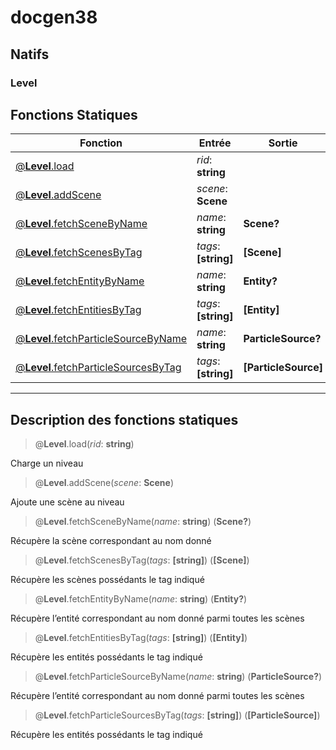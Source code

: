 # docgen38

## Natifs
### Level
## Fonctions Statiques
|Fonction|Entrée|Sortie|
|-|-|-|
|[@**Level**.load](#static_0)|*rid*: **string**||
|[@**Level**.addScene](#static_1)|*scene*: **Scene**||
|[@**Level**.fetchSceneByName](#static_2)|*name*: **string**|**Scene?**|
|[@**Level**.fetchScenesByTag](#static_3)|*tags*: **[string]**|**[Scene]**|
|[@**Level**.fetchEntityByName](#static_4)|*name*: **string**|**Entity?**|
|[@**Level**.fetchEntitiesByTag](#static_5)|*tags*: **[string]**|**[Entity]**|
|[@**Level**.fetchParticleSourceByName](#static_6)|*name*: **string**|**ParticleSource?**|
|[@**Level**.fetchParticleSourcesByTag](#static_7)|*tags*: **[string]**|**[ParticleSource]**|


***
## Description des fonctions statiques

<a id="static_0"></a>
> @**Level**.load(*rid*: **string**)

Charge un niveau

<a id="static_1"></a>
> @**Level**.addScene(*scene*: **Scene**)

Ajoute une scène au niveau

<a id="static_2"></a>
> @**Level**.fetchSceneByName(*name*: **string**) (**Scene?**)

Récupère la scène correspondant au nom donné

<a id="static_3"></a>
> @**Level**.fetchScenesByTag(*tags*: **[string]**) (**[Scene]**)

Récupère les scènes possédants le tag indiqué

<a id="static_4"></a>
> @**Level**.fetchEntityByName(*name*: **string**) (**Entity?**)

Récupère l’entité correspondant au nom donné parmi toutes les scènes

<a id="static_5"></a>
> @**Level**.fetchEntitiesByTag(*tags*: **[string]**) (**[Entity]**)

Récupère les entités possédants le tag indiqué

<a id="static_6"></a>
> @**Level**.fetchParticleSourceByName(*name*: **string**) (**ParticleSource?**)

Récupère l’entité correspondant au nom donné parmi toutes les scènes

<a id="static_7"></a>
> @**Level**.fetchParticleSourcesByTag(*tags*: **[string]**) (**[ParticleSource]**)

Récupère les entités possédants le tag indiqué

